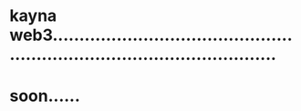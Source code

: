 # kayna web3...............................................................................................
# soon......
